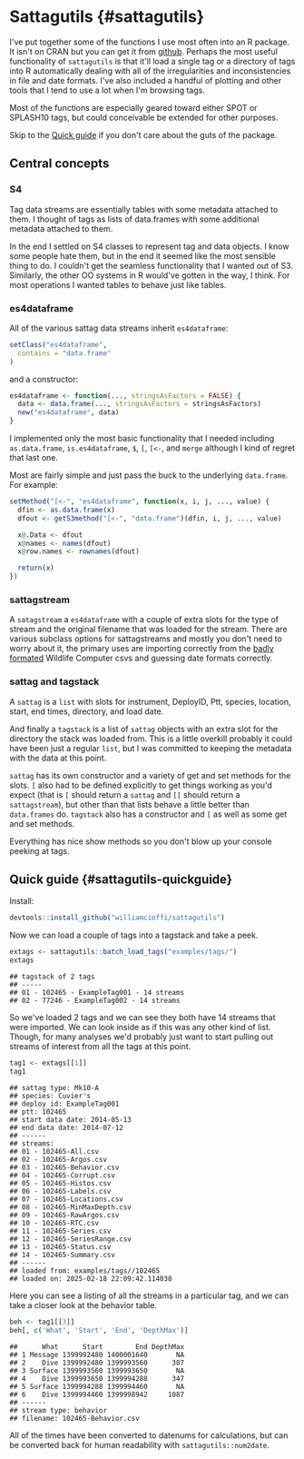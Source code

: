# Sattagutils {#sattagutils}

I've put together some of the functions I use most often into an R package. It isn't on CRAN but you can get it from [github](https://github.com/williamcioffi/sattagutils). Perhaps the most useful functionality of `sattagutils` is that it'll load a single tag or a directory of tags into R automatically dealing with all of the irregularities and inconsistencies in file and date formats. I've also included a handful of plotting and other tools that I tend to use a lot when I'm browsing tags.

Most of the functions are especially geared toward either SPOT or SPLASH10 tags, but could conceivable be extended for other purposes.

Skip to the [Quick guide](#sattagutils-quickguide) if you don't care about the guts of the package.

## Central concepts

### S4

Tag data streams are essentially tables with some metadata attached to them. I thought of tags as lists of data.frames with some additional metadata attached to them.

In the end I settled on S4 classes to represent tag and data objects. I know some people hate them, but in the end it seemed like the most sensible thing to do. I couldn't get the seamless functionality that I wanted out of S3. Similarly, the other OO systems in R would've gotten in the way, I think. For most operations I wanted tables to behave just like tables.

### es4dataframe

All of the various sattag data streams inherit `es4dataframe`:


``` r
setClass("es4dataframe",
  contains = "data.frame"
)
```

and a constructor:


``` r
es4dataframe <- function(..., stringsAsFactors = FALSE) {
  data <- data.frame(..., stringsAsFactors = stringsAsFactors)
  new("es4dataframe", data)
}
```

I implemented only the most basic functionality that I needed including `as.data.frame`, `is.es4dataframe`, `$`, `[`, `[<-`, and `merge` although I kind of regret that last one.

Most are fairly simple and just pass the buck to the underlying `data.frame`. For example:


``` r
setMethod("[<-", "es4dataframe", function(x, i, j, ..., value) {
  dfin <- as.data.frame(x)
  dfout <- getS3method("[<-", "data.frame")(dfin, i, j, ..., value)

  x@.Data <- dfout
  x@names <- names(dfout)
  x@row.names <- rownames(dfout)

  return(x)
})
```

### sattagstream

A `satagstream` a  `es4dataframe` with a couple of extra slots for the type of stream and the original filename that was loaded for the stream. There are various subclass options for sattagstreams and mostly you don't need to worry about it, the primary uses are importing correctly from the [badly formated](#datastreams) Wildlife Computer csvs and guessing date formats correctly.

### sattag and tagstack

A `sattag` is a `list` with slots for instrument, DeployID, Ptt, species, location, start, end times, directory, and load date.

And finally a `tagstack` is a list of `sattag` objects with an extra slot for the directory the stack was loaded from. This is a little overkill probably it could have been just a regular `list`, but I was committed to keeping the metadata with the data at this point.

`sattag` has its own constructor and a variety of get and set methods for the slots. `[` also had to be defined explicitly to get things working as you'd expect (that is `[` should return a `sattag` and `[[` should return a `sattagstream`), but other than that lists behave a little better than `data.frames` do. `tagstack` also has a constructor and `[` as well as some get and set methods.

Everything has nice show methods so you don't blow up your console peeking at tags.

## Quick guide {#sattagutils-quickguide}

Install:


``` r
devtools::install_github("williamcioffi/sattagutils")
```



Now we can load a couple of tags into a tagstack and take a peek.




``` r
extags <- sattagutils::batch_load_tags("examples/tags/")
extags
```

```
## tagstack of 2 tags
## -----
## 01 - 102465 - ExampleTag001 - 14 streams
## 02 - 77246 - ExampleTag002 - 14 streams
```
So we've loaded 2 tags and we can see they both have 14 streams that were imported. We can look inside as if this was any other kind of list. Though, for many analyses we'd probably just want to start pulling out streams of interest from all the tags at this point.


``` r
tag1 <- extags[[1]]
tag1
```

```
## sattag type: Mk10-A
## species: Cuvier's
## deploy id: ExampleTag001
## ptt: 102465
## start data date: 2014-05-13
## end data date: 2014-07-12
## ------
## streams: 
## 01 - 102465-All.csv
## 02 - 102465-Argos.csv
## 03 - 102465-Behavior.csv
## 04 - 102465-Corrupt.csv
## 05 - 102465-Histos.csv
## 06 - 102465-Labels.csv
## 07 - 102465-Locations.csv
## 08 - 102465-MinMaxDepth.csv
## 09 - 102465-RawArgos.csv
## 10 - 102465-RTC.csv
## 11 - 102465-Series.csv
## 12 - 102465-SeriesRange.csv
## 13 - 102465-Status.csv
## 14 - 102465-Summary.csv
## ------
## loaded from: examples/tags//102465
## loaded on: 2025-02-18 22:09:42.114038
```
Here you can see a listing of all the streams in a particular tag, and we can take a closer look at the behavior table.


``` r
beh <- tag1[[3]]
beh[, c('What', 'Start', 'End', 'DepthMax')]
```


```
##      What      Start        End DepthMax
## 1 Message 1399992480 1400001640       NA
## 2    Dive 1399992480 1399993560      387
## 3 Surface 1399993560 1399993650       NA
## 4    Dive 1399993650 1399994288      347
## 5 Surface 1399994288 1399994460       NA
## 6    Dive 1399994460 1399998942     1087
## ------
## stream type: behavior
## filename: 102465-Behavior.csv
```

All of the times have been converted to datenums for calculations, but can be converted back for human readability with `sattagutils::num2date`.


